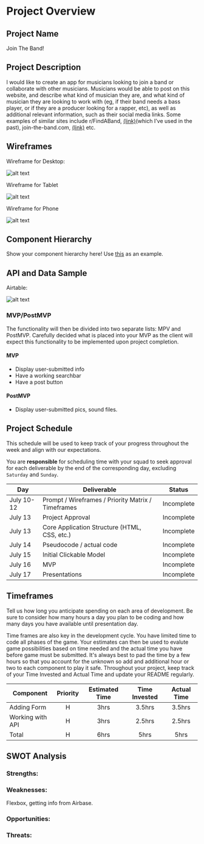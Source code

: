 # Project Overview

## Project Name

Join The Band!

## Project Description

I would like to create an app for musicians looking to join a band or collaborate with other musicians. Musicians would be able to post on this website, and describe what kind of musician they are, and what kind of musician they are looking to work with (eg, if their band needs a bass player, or if they are a producer looking for a rapper, etc), as well as additional relevant information, such as their social media links. Some examples of similar sites include r/FindABand, [(link)](https://www.reddit.com/r/FindABand/)(which I’ve used in the past), join-the-band.com, [(link)](https://www.join-a-band.com/) etc. 

## Wireframes

Wireframe for Desktop:

![alt text](https://github.com/DavidVergheseProgrammer/joinTheBand/blob/main/pics/wireframeDesktop.png "Wireframe for Desktop")

Wireframe for Tablet

![alt text](https://github.com/DavidVergheseProgrammer/joinTheBand/blob/main/pics/wireframeTablet2.png "Wireframe for Tablet")

Wireframe for Phone

![alt text](https://github.com/DavidVergheseProgrammer/joinTheBand/blob/main/pics/wireframePhone.png "Wireframe for Phone")

## Component Hierarchy
Show your component hierarchy here! Use [this](https://cms-assets.tutsplus.com/uploads/users/1795/posts/30352/image/GettingStartedWithReduxTutorial-React-Component-Structure.png) as an example.

## API and Data Sample

Airtable: 

![alt text](https://github.com/DavidVergheseProgrammer/joinTheBand/blob/main/pics/Airtable.png "Airtable")

### MVP/PostMVP

The functionality will then be divided into two separate lists: MPV and PostMVP.  Carefully decided what is placed into your MVP as the client will expect this functionality to be implemented upon project completion.  

#### MVP 

- Display user-submitted info 
- Have a working searchbar
- Have a post button

#### PostMVP  

- Display user-submitted pics, sound files.

## Project Schedule

This schedule will be used to keep track of your progress throughout the week and align with our expectations.  

You are **responsible** for scheduling time with your squad to seek approval for each deliverable by the end of the corresponding day, excluding `Saturday` and `Sunday`.

|  Day | Deliverable | Status
|---|---| ---|
|July 10-12| Prompt / Wireframes / Priority Matrix / Timeframes | Incomplete
|July 13| Project Approval | Incomplete
|July 13| Core Application Structure (HTML, CSS, etc.) | Incomplete
|July 14| Pseudocode / actual code | Incomplete
|July 15| Initial Clickable Model  | Incomplete
|July 16| MVP | Incomplete
|July 17| Presentations | Incomplete

## Timeframes

Tell us how long you anticipate spending on each area of development. Be sure to consider how many hours a day you plan to be coding and how many days you have available until presentation day.

Time frames are also key in the development cycle.  You have limited time to code all phases of the game.  Your estimates can then be used to evalute game possibilities based on time needed and the actual time you have before game must be submitted. It's always best to pad the time by a few hours so that you account for the unknown so add and additional hour or two to each component to play it safe. Throughout your project, keep track of your Time Invested and Actual Time and update your README regularly.

| Component | Priority | Estimated Time | Time Invested | Actual Time |
| --- | :---: |  :---: | :---: | :---: |
| Adding Form | H | 3hrs| 3.5hrs | 3.5hrs |
| Working with API | H | 3hrs| 2.5hrs | 2.5hrs |
| Total | H | 6hrs| 5hrs | 5hrs |

## SWOT Analysis

### Strengths:

### Weaknesses:

Flexbox, getting info from Airbase.

### Opportunities:

### Threats:
